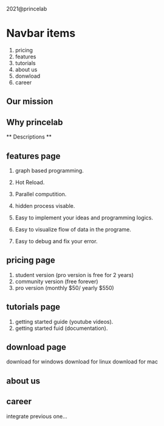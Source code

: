 2021@princelab

# Navbar items #

1. pricing
2. features
3. tutorials
4. about us
5. donwload
6. career

## Our mission ##



## Why princelab ##

 
** Descriptions **


## features page ##

1. graph based programming. 

2. Hot Reload.

3. Parallel computition.

4. hidden process visable.

5. Easy to implement your ideas and programming logics.

6. Easy to visualize flow of data in the programe.

7. Easy to debug and fix your error.

## pricing page ##

1. student version (pro version is free for 2 years)
2. community version (free forever)
3. pro version (monthly $50/ yearly $550)

## tutorials page ##

1. getting started guide (youtube videos).
2. getting started fuid (documentation).

## download page ##

download for windows
download for linux
download for mac

## about us ##


## career ##

integrate previous one...